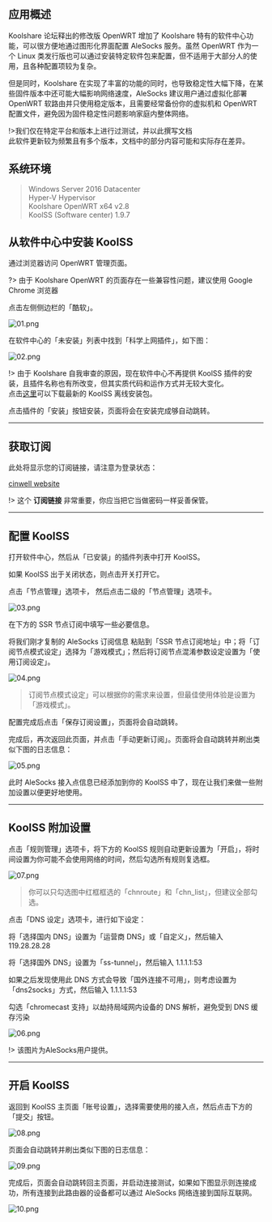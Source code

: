 ## 应用概述

Koolshare 论坛释出的修改版 OpenWRT 增加了 Koolshare 特有的软件中心功能，可以很方便地通过图形化界面配置 AleSocks 服务。虽然 OpenWRT 作为一个 Linux 类发行版也可以通过安装特定软件包来配置，但不适用于大部分人的使用，且各种配置项较为复杂。

但是同时，Koolshare 在实现了丰富的功能的同时，也导致稳定性大幅下降，在某些固件版本中还可能大幅影响网络速度，AleSocks 建议用户通过虚拟化部署 OpenWRT 软路由并只使用稳定版本，且需要经常备份你的虚拟机和 OpenWRT 配置文件，避免因为固件稳定性问题影响家庭内整体网络。

!>我们仅在特定平台和版本上进行过测试，并以此撰写文档<br>
此软件更新较为频繁且有多个版本，文档中的部分内容可能和实际存在差异。

## 系统环境

>Windows Server 2016 Datacenter<br>
Hyper-V Hypervisor<br>
Koolshare OpenWRT x64 v2.8<br>
KoolSS (Software center) 1.9.7<br>

## 从软件中心中安装 KoolSS

通过浏览器访问 OpenWRT 管理页面。

?> 由于 Koolshare OpenWRT 的页面存在一些兼容性问题，建议使用 Google Chrome 浏览器

点击左侧侧边栏的「酷软」。

![01.png](https://i.loli.net/2020/04/17/gkHcxzUqTjl9B3I.png)

在软件中心的「未安装」列表中找到「科学上网插件」，如下图：

![02.png](https://i.loli.net/2020/04/17/xVPa2d8v4ZpjfGF.png)

!> 由于 Koolshare 自我审查的原因，现在软件中心不再提供 KoolSS 插件的安装，且插件名称也有所改变，但其实质代码和运作方式并无较大变化。<br>
点击[这里](https://github.com/hq450/fancyss_history_package)可以下载最新的 KoolSS 离线安装包。<br>

点击插件的「安装」按钮安装，页面将会在安装完成够自动跳转。

---

## 获取订阅

此处将显示您的订阅链接，请注意为登录状态：

[cinwell website](/sublink?type=ssr ':include :type=markdown')

!> 这个 **订阅链接** 非常重要，你应当把它当做密码一样妥善保管。

---

## 配置 KoolSS

打开软件中心，然后从「已安装」的插件列表中打开 KoolSS。

如果 KoolSS 出于关闭状态，则点击开关打开它。

点击「节点管理」选项卡， 然后点击二级的「节点管理」选项卡。

![03.png](https://i.loli.net/2020/04/17/veFXulS4tryjN8Y.png)

在下方的 SSR 节点订阅中填写一些必要信息。

将我们刚才复制的 AleSocks 订阅信息 粘贴到「SSR 节点订阅地址」中；将「订阅节点模式设定」选择为「游戏模式」；然后将订阅节点混淆参数设定设置为「使用订阅设定」。

![04.png](https://i.loli.net/2020/04/17/EzX8eIgGRQ1BHOs.png)

>订阅节点模式设定」可以根据你的需求来设置，但最佳使用体验是设置为「游戏模式」。

配置完成后点击「保存订阅设置」，页面将会自动跳转。

完成后，再次返回此页面，并点击「手动更新订阅」。页面将会自动跳转并刷出类似下图的日志信息：

![05.png](https://i.loli.net/2020/04/17/YyMZjWlrhKd8Opv.png)

此时 AleSocks 接入点信息已经添加到你的 KoolSS 中了，现在让我们来做一些附加设置以便更好地使用。

---

## KoolSS 附加设置

点击「规则管理」选项卡，将下方的 KoolSS 规则自动更新设置为「开启」，将时间设置为你可能不会使用网络的时间，然后勾选所有规则复选框。

![07.png](https://i.loli.net/2020/04/17/CLQpjazHnmwlUYe.png)

>你可以只勾选图中红框框选的「chnroute」和「chn_list」，但建议全部勾选。

点击「DNS 设定」选项卡，进行如下设定：

将「选择国内 DNS」设置为「运营商 DNS」或「自定义」，然后输入 119.28.28.28

将「选择国外 DNS」设置为「ss-tunnel」，然后输入 1.1.1.1:53

如果之后发现使用此 DNS 方式会导致「国外连接不可用」，则考虑设置为「dns2socks」方式，然后输入 1.1.1.1:53

勾选「chromecast 支持」以劫持局域网内设备的 DNS 解析，避免受到 DNS 缓存污染

![06.png](https://i.loli.net/2020/04/17/nk4HtDqXFPvfRi9.png)

!> 该图片为AleSocks用户提供。

---

## 开启 KoolSS

返回到 KoolSS 主页面「账号设置」，选择需要使用的接入点，然后点击下方的「提交」按钮。

![08.png](https://i.loli.net/2020/04/17/7PTwenaqDp6ANhB.png)

页面会自动跳转并刷出类似下图的日志信息：

![09.png](https://i.loli.net/2020/04/17/JlhOnW2jPfesN9o.png)

完成后，页面会自动跳转回主页面，并启动连接测试，如果如下图显示则连接成功，所有连接到此路由器的设备都可以通过 AleSocks 网络连接到国际互联网。

![10.png](https://i.loli.net/2020/04/17/ZV9muSrA48OHfRc.png)







